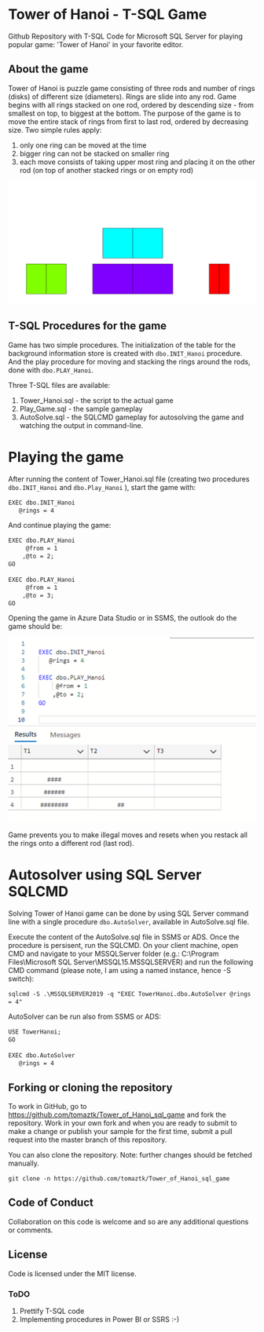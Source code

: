 # Tower of Hanoi - T-SQL Game

Github Repository with T-SQL Code  for Microsoft SQL Server for playing popular game: 'Tower of Hanoi' in your favorite editor.

## About the game

Tower of Hanoi is puzzle game consisting of three rods and number of rings (disks) of different size (diameters). Rings are slide into any rod. Game begins with all rings stacked on one rod, ordered by descending size - from smallest on top, to biggest at the bottom.
The purpose of the game is to move the entire stack of rings from first to last rod, ordered by decreasing size.
Two simple rules apply:
1. only one ring can be moved at the time
2. bigger ring can not be stacked on smaller ring
3. each move consists of taking upper most ring and placing it on the other rod (on top of another stacked rings or on empty rod)


<div style="text-align:center"><img src="imgs/Hanoi1.png" alt="Tower of Hanoi" style="width:700px;"/></div>


## T-SQL Procedures for the game

Game has two simple procedures. The initialization of the table for the background information store is created with ```dbo.INIT_Hanoi``` procedure. And the play procedure for moving and stacking the rings around the rods, done with ```dbo.PLAY_Hanoi```.

Three T-SQL files are available:
1. Tower_Hanoi.sql - the script to the actual game
2. Play_Game.sql - the sample gameplay 
3. AutoSolve.sql - the SQLCMD gameplay for autosolving the game and watching the output in command-line.

# Playing the game

After running the content of Tower_Hanoi.sql file (creating two procedures ```dbo.INIT_Hanoi``` and ```dbo.Play_Hanoi``` ), start the game with:

```
EXEC dbo.INIT_Hanoi
   @rings = 4
```

And continue playing the game:

```
EXEC dbo.PLAY_Hanoi
     @from = 1
    ,@to = 2;
GO

EXEC dbo.PLAY_Hanoi
     @from = 1
    ,@to = 3;
GO
```

Opening the game in Azure Data Studio or in SSMS, the outlook do the game should be:


<div style="text-align:center"><img src="imgs/Hanoi2.png" alt="Tower of Hanoi" style="width:600px;"/></div>

Game prevents you to make illegal moves and resets when you restack all the rings onto a different rod (last rod).


# Autosolver using SQL Server SQLCMD

Solving Tower of Hanoi game can be done by using SQL Server command line with a single procedure ```dbo.AutoSolver```, available in AutoSolve.sql file.

Execute the content of the AutoSolve.sql file in SSMS or ADS. Once the procedure is persisent, run the SQLCMD. 
On your client machine, open CMD and navigate to your MSSQLServer folder (e.g.: C:\Program Files\Microsoft SQL Server\MSSQL15.MSSQLSERVER) and run the following CMD command (please note, I am using a named instance, hence -S switch):

```
sqlcmd -S .\MSSQLSERVER2019 -q "EXEC TowerHanoi.dbo.AutoSolver @rings = 4"
```

AutoSolver can be run also from SSMS or ADS:
```
USE TowerHanoi;
GO

EXEC dbo.AutoSolver 
   @rings = 4
```

## Forking or cloning the repository
To work in GitHub, go to https://github.com/tomaztk/Tower_of_Hanoi_sql_game and fork the repository. Work in your own fork and when you are ready to submit to make a change or publish your sample for the first time, submit a pull request into the master branch of this repository. 

You can also clone the repository. Note: further changes should be fetched manually.


```
git clone -n https://github.com/tomaztk/Tower_of_Hanoi_sql_game
```

## Code of Conduct
Collaboration on this code is welcome and so are any additional questions or comments.


## License
Code is licensed under the MIT license.

### ToDO
1. Prettify T-SQL code
2. Implementing procedures in Power BI or SSRS :-)
   